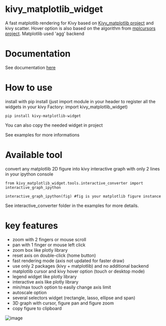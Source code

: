 # kivy_matplotlib_widget
A fast matplotlib rendering for Kivy based on [Kivy_matplotlib project](https://github.com/jeysonmc/kivy_matplotlib) and kivy scatter. Hover option is also based on the algorithm from [mplcursors project](https://github.com/anntzer/mplcursors). Matplotlib used 'agg' backend

# Documentation
See documentation [here](https://mp-007.github.io/kivy_matplotlib_widget/)

# How to use
install with pip install (just import module in your header to register all the widgets in your kivy Factory: import kivy_matplotlib_widget)
```
pip install kivy-matplotlib-widget
```
You can also copy the needed widget in project

See examples for more informations

# Available tool
convert any matplotlib 2D figure into kivy interactive graph with only 2 lines in your ipython console
```
from kivy_matplotlib_widget.tools.interactive_converter import interactive_graph_ipython

interactive_graph_ipython(fig) #fig is your matplotlib figure instance
```
See interactive_converter folder in the examples for more details.

# key features
 - zoom with 2 fingers or mouse scroll
 - pan with 1 finger or mouse left click
 - zoom box like plotly library
 - reset axis on double-click (home button)
 - fast rendering mode (axis not updated for faster draw)
 - use only 2 packages (kivy + matplotlib) and no additional backend
 - matplotlib cursor and kivy hover option (touch or desktop mode)
 - legend widget like plotly library
 - interactive axis like plotly library
 - min/max touch option to easily change axis limit
 - autoscale option
 - several selectors widget (rectangle, lasso, ellipse and span)
 - 3D graph with cursor, figure pan and figure zoom
 - copy figure to clipboard

![image](https://github.com/mp-007/kivy_matplotlib_widget/assets/19823482/7709886e-0891-4fb7-a95d-eee790a6c57c)

